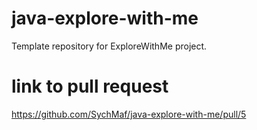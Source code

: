 # java-explore-with-me
Template repository for ExploreWithMe project.
# link to pull request
https://github.com/SychMaf/java-explore-with-me/pull/5